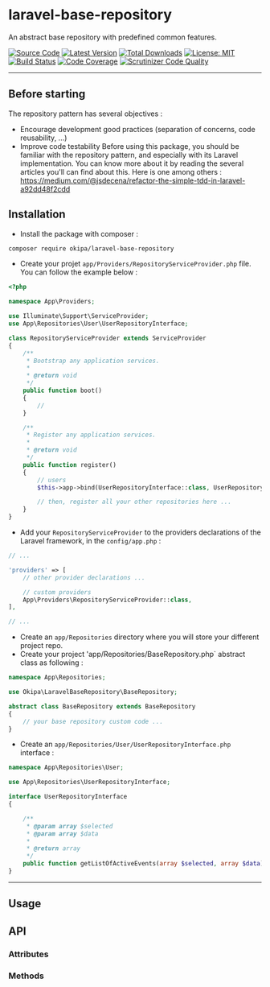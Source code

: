 # laravel-base-repository
An abstract base repository with predefined common features.

[![Source Code](https://img.shields.io/badge/source-okipa/laravel--model--base--repository-blue.svg)](https://github.com/Okipa/laravel-base-repository)
[![Latest Version](https://img.shields.io/github/release/okipa/laravel-base-repository.svg?style=flat-square)](https://github.com/Okipa/laravel-base-repository/releases)
[![Total Downloads](https://img.shields.io/packagist/dt/okipa/laravel-base-repository.svg?style=flat-square)](https://packagist.org/packages/okipa/laravel-base-repository)
[![License: MIT](https://img.shields.io/badge/License-MIT-blue.svg)](https://opensource.org/licenses/MIT)
[![Build Status](https://scrutinizer-ci.com/g/Okipa/laravel-base-repository/badges/build.png?b=master)](https://scrutinizer-ci.com/g/Okipa/laravel-base-repository/build-status/master)
[![Code Coverage](https://scrutinizer-ci.com/g/Okipa/laravel-base-repository/badges/coverage.png?b=master)](https://scrutinizer-ci.com/g/Okipa/laravel-base-repository/?branch=master)
[![Scrutinizer Code Quality](https://scrutinizer-ci.com/g/Okipa/laravel-base-repository/badges/quality-score.png?b=master)](https://scrutinizer-ci.com/g/Okipa/laravel-base-repository/?branch=master)

------------------------------------------------------------------------------------------------------------------------

## Before starting
The repository pattern has several objectives :
- Encourage development good practices (separation of concerns, code reusability, ...)
- Improve code testability
Before using this package, you should be familiar with the repository pattern, and especially with its Laravel implementation.
You can know more about it by reading the several articles you'll can find about this. Here is one among others : https://medium.com/@jsdecena/refactor-the-simple-tdd-in-laravel-a92dd48f2cdd

## Installation
- Install the package with composer :
```bash
composer require okipa/laravel-base-repository
```
- Create your projet `app/Providers/RepositoryServiceProvider.php` file. You can follow the example below :
```php
<?php

namespace App\Providers;

use Illuminate\Support\ServiceProvider;
use App\Repositories\User\UserRepositoryInterface;

class RepositoryServiceProvider extends ServiceProvider
{
    /**
     * Bootstrap any application services.
     *
     * @return void
     */
    public function boot()
    {
        //
    }

    /**
     * Register any application services.
     *
     * @return void
     */
    public function register()
    {
        // users
        $this->app->bind(UserRepositoryInterface::class, UserRepository::class);

        // then, register all your other repositories here ...
    }
}
```

- Add your `RepositoryServiceProvider` to the providers declarations of the Laravel framework, in the `config/app.php` :
```php
// ...

'providers' => [
    // other provider declarations ...

    // custom providers
    App\Providers\RepositoryServiceProvider::class,
],

// ...
```

- Create an `app/Repositories` directory where you will store your different project repo.
- Create your project 'app/Repositories/BaseRepository.php` abstract class as following :
```php
namespace App\Repositories;

use Okipa\LaravelBaseRepository\BaseRepository;

abstract class BaseRepository extends BaseRepository
{
    // your base repository custom code ...
}
```
- Create an `app/Repositories/User/UserRepositoryInterface.php` interface :
```php
namespace App\Repositories\User;

use App\Repositories\UserRepositoryInterface;

interface UserRepositoryInterface
{

    /**
     * @param array $selected
     * @param array $data
     *
     * @return array
     */
    public function getListOfActiveEvents(array $selected, array $data): array;
}

```

------------------------------------------------------------------------------------------------------------------------

## Usage



## API

### Attributes

### Methods
